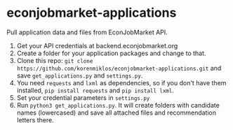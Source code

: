 # econjobmarket-applications
Pull application data and files from EconJobMarket API.

1. Get your API credentials at backend.econjobmarket.org
2. Create a folder for your application packages and change to that.
3. Clone this repo: `git clone https://github.com/korenmiklos/econjobmarket-applications.git` and save `get_applications.py` and `settings.py`.
4. You need `requests` and `lxml` as dependencies, so if you don't have them installed, `pip install requests` and `pip install lxml`.
5. Set your credential parameters in `settings.py`
6. Run `python3 get_applications.py`. It will create folders with candidate names (lowercased) and save all attached files and recommendation letters there.